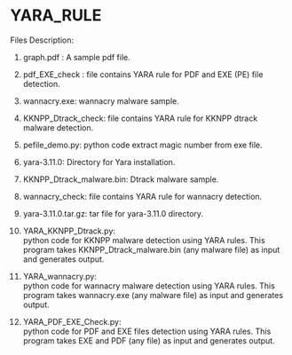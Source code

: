 # YARA_RULE
Files Description:

1. graph.pdf :  A sample pdf file.        
2. pdf_EXE_check : file contains YARA rule for PDF and EXE (PE) file detection.
3. wannacry.exe: wannacry malware sample.
4. KKNPP_Dtrack_check: file contains YARA rule for KKNPP dtrack malware detection.
5. pefile_demo.py: python code extract magic number from exe file.
6. yara-3.11.0: Directory for Yara installation.
7. KKNPP_Dtrack_malware.bin: Dtrack malware sample.
8. wannacry_check: file contains YARA rule for wannacry detection.
9. yara-3.11.0.tar.gz: tar file for yara-3.11.0 directory.

10. YARA_KKNPP_Dtrack.py:  
python code for KKNPP malware detection using YARA rules. This program takes KKNPP_Dtrack_malware.bin (any malware file) as input and generates output.

11. YARA_wannacry.py:  
python code for wannacry malware detection using YARA rules. This program takes wannacry.exe (any malware file) as input and generates output.

12. YARA_PDF_EXE_Check.py:  
python code for PDF and EXE files detection using YARA rules. This program takes EXE and PDF (any file) as input and generates output.

